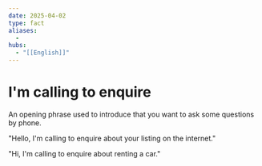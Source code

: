 ```yaml
---
date: 2025-04-02
type: fact
aliases:
  -
hubs:
  - "[[English]]"
---
```


# I'm calling to enquire

An opening phrase used to introduce that you want to ask some questions by phone.

"Hello, I'm calling to enquire about your listing on the internet."

"Hi, I'm calling to enquire about renting a car."

